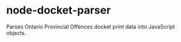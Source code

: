 # node-docket-parser

Parses Ontario Provincial Offences docket print data into JavaScript objects.
